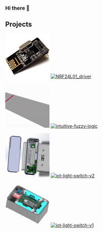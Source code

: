 ### Hi there 👋

<!--
**jarpoole/jarpoole** is a ✨ _special_ ✨ repository because its `README.md` (this file) appears on your GitHub profile.

Here are some ideas to get you started:

- 🔭 I’m currently working on ...
- 🌱 I’m currently learning ...
- 👯 I’m looking to collaborate on ...
- 🤔 I’m looking for help with ...
- 💬 Ask me about ...
- 📫 How to reach me: ...
- 😄 Pronouns: ...
- ⚡ Fun fact: ...
-->

## Projects



![thumbnail](./thumbnails/NRF24L01_driver.jpg) [![NRF24L01_driver](https://github-readme-stats.vercel.app/api/pin/?username=jarpoole&repo=NRF24L01_driver)](https://github.com/jarpoole/NRF24L01_driver)

![thumbnail](./thumbnails/intuitive-fuzzy-logic.gif) [![intuitive-fuzzy-logic](https://github-readme-stats.vercel.app/api/pin/?username=jarpoole&repo=intuitive-fuzzy-logic)](https://github.com/jarpoole/intuitive-fuzzy-logic)

![thumbnail](./thumbnails/iot-light-switch-v2.png) [![iot-light-switch-v2](https://github-readme-stats.vercel.app/api/pin/?username=jarpoole&repo=iot-light-switch-v2)](https://github.com/jarpoole/iot-light-switch-v2)

![thumbnail](./thumbnails/iot-light-switch-v1.png) [![iot-light-switch-v1](https://github-readme-stats.vercel.app/api/pin/?username=jarpoole&repo=iot-light-switch-v1)](https://github.com/jarpoole/iot-light-switch-v1)
